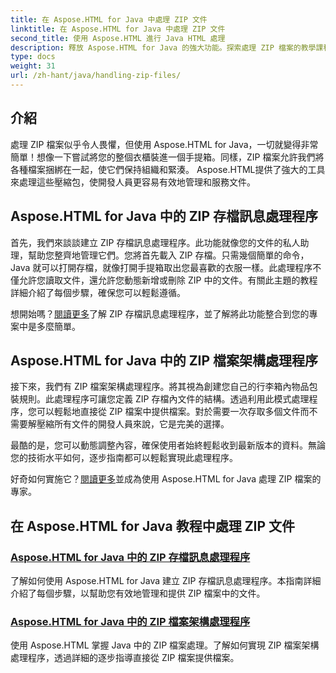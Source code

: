 ```yaml
---
title: 在 Aspose.HTML for Java 中處理 ZIP 文件
linktitle: 在 Aspose.HTML for Java 中處理 ZIP 文件
second_title: 使用 Aspose.HTML 進行 Java HTML 處理
description: 釋放 Aspose.HTML for Java 的強大功能。探索處理 ZIP 檔案的教學課程並學習有效管理 ZIP 檔案的基本技術。
type: docs
weight: 31
url: /zh-hant/java/handling-zip-files/
---
```

## 介紹

處理 ZIP 檔案似乎令人畏懼，但使用 Aspose.HTML for Java，一切就變得非常簡單！想像一下嘗試將您的整個衣櫃裝進一個手提箱。同樣，ZIP 檔案允許我們將各種檔案捆綁在一起，使它們保持組織和緊湊。 Aspose.HTML提供了強大的工具來處理這些壓縮包，使開發人員更容易有效地管理和服務文件。

## Aspose.HTML for Java 中的 ZIP 存檔訊息處理程序

首先，我們來談談建立 ZIP 存檔訊息處理程序。此功能就像您的文件的私人助理，幫助您整齊地管理它們。您將首先載入 ZIP 存檔。只需幾個簡單的命令，Java 就可以打開存檔，就像打開手提箱取出您最喜歡的衣服一樣。此處理程序不僅允許您讀取文件，還允許您動態新增或刪除 ZIP 中的文件。有關此主題的教程詳細介紹了每個步驟，確保您可以輕鬆遵循。 

想開始嗎？[閱讀更多](./zip-archive-message-handler/)了解 ZIP 存檔訊息處理程序，並了解將此功能整合到您的專案中是多麼簡單。

## Aspose.HTML for Java 中的 ZIP 檔案架構處理程序

接下來，我們有 ZIP 檔案架構處理程序。將其視為創建您自己的行李箱內物品包裝規則。此處理程序可讓您定義 ZIP 存檔內文件的結構。透過利用此模式處理程序，您可以輕鬆地直接從 ZIP 檔案中提供檔案。對於需要一次存取多個文件而不需要解壓縮所有文件的開發人員來說，它是完美的選擇。 

最酷的是，您可以動態調整內容，確保使用者始終輕鬆收到最新版本的資料。無論您的技術水平如何，逐步指南都可以輕鬆實現此處理程序。 

好奇如何實施它？[閱讀更多](./zip-file-schema-handler/)並成為使用 Aspose.HTML for Java 處理 ZIP 檔案的專家。

## 在 Aspose.HTML for Java 教程中處理 ZIP 文件
### [Aspose.HTML for Java 中的 ZIP 存檔訊息處理程序](./zip-archive-message-handler/)
了解如何使用 Aspose.HTML for Java 建立 ZIP 存檔訊息處理程序。本指南詳細介紹了每個步驟，以幫助您有效地管理和提供 ZIP 檔案中的文件。
### [Aspose.HTML for Java 中的 ZIP 檔案架構處理程序](./zip-file-schema-handler/)
使用 Aspose.HTML 掌握 Java 中的 ZIP 檔案處理。了解如何實現 ZIP 檔案架構處理程序，透過詳細的逐步指導直接從 ZIP 檔案提供檔案。